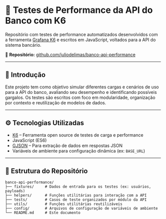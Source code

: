 # 🚀 Testes de Performance da API do Banco com K6

Repositório com testes de performance automatizados desenvolvidos com a ferramenta [Grafana K6](https://k6.io/) e escritos em JavaScript, voltados para a API do sistema bancário.

🔗 **Repositório:** [github.com/juliodelimas/banco-api-performance](https://github.com/juliodelimas/banco-api-performance)

---

## 📌 Introdução

Este projeto tem como objetivo simular diferentes cargas e cenários de uso para a API do banco, avaliando seu desempenho e identificando possíveis gargalos. Os testes são escritos com foco em modularidade, organização por contexto e reutilização de modelos de dados.

---

## ⚙️ Tecnologias Utilizadas

- [K6](https://k6.io/) – Ferramenta open source de testes de carga e performance
- JavaScript (ES6)
- [GJSON](https://github.com/tidwall/gjson) – Para extração de dados em respostas JSON
- Variáveis de ambiente para configuração dinâmica (ex: `BASE_URL`)

---

## 📁 Estrutura do Repositório

```text
banco-api-performance/
├── fixtures/     # Dados de entrada para os testes (ex: usuários, payloads)
├── helpers/      # Funções utilitárias para interação com a API
├── tests/        # Casos de teste organizados por módulo da API
├── utils/        # Funções utilitárias reutilizáveis
├── config/       # Arquivos de configuração de variáveis de ambiente
└── README.md     # Este documento
